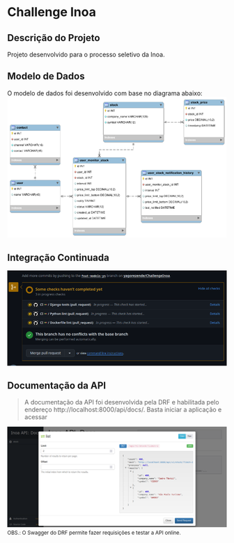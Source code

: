 # Challenge Inoa


## Descrição do Projeto
Projeto desenvolvido para o processo seletivo da Inoa.

## Modelo de Dados
O modelo de dados foi desenvolvido com base no diagrama abaixo:
![models.png](docs/models.png)

## Integração Continuada
![CI.png](docs/CI.png)

## Documentação da API
> A documentação da API foi desenvolvida pela DRF e habilitada pelo endereço http://localhost:8000/api/docs/.
Basta iniciar a aplicação e acessar

![api_docs.png](docs/api_docs.png)
<small>OBS.: O Swagger do DRF permite fazer requisições e testar a API online.</small>